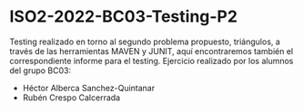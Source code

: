 # ISO2-2022-BC03-Testing-P2

Testing realizado en torno al segundo problema propuesto, triángulos, a través de las herramientas MAVEN y JUNIT, aquí encontraremos también el correspondiente informe para el testing. Ejercicio realizado por los alumnos del grupo BC03: 
  * Héctor Alberca Sanchez-Quintanar
  * Rubén Crespo Calcerrada
